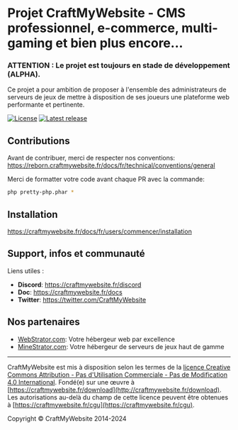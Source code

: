 Projet CraftMyWebsite - CMS professionnel, e-commerce, multi-gaming et bien plus encore...
=================================================

### ATTENTION : Le projet est toujours en stade de développement (ALPHA).

Ce projet a pour ambition de proposer à l'ensemble des administrateurs de serveurs de jeux de mettre à disposition de
ses joueurs une plateforme web performante et pertinente.

[![License](https://img.shields.io/badge/License-GNU%20GPL-%239f9f9f)](https://www.gnu.org/licenses/gpl-3.0.fr.html)
[![Latest release](https://img.shields.io/badge/v2.0.0-alpha?color=%23FB2388)](https://github.com/CraftMyWebsite/cmw-core)

Contributions
------------
Avant de contribuer, merci de respecter nos conventions: https://reborn.craftmywebsite.fr/docs/fr/technical/conventions/general

Merci de formatter votre code avant chaque PR avec la commande:
```bash
php pretty-php.phar *
```

Installation
------------
https://craftmywebsite.fr/docs/fr/users/commencer/installation

Support, infos et communauté
------------

Liens utiles :

- **Discord**: https://craftmywebsite.fr/discord
- **Doc**: https://craftmywebsite.fr/docs
- **Twitter**: https://twitter.com/CraftMyWebsite

Nos partenaires
------------

- [WebStrator.com](https://webstrator.com): Votre hébergeur web par excellence
- [MineStrator.com](https://minestrator.com): Votre hébergeur de serveurs de jeux haut de gamme

------------

CraftMyWebsite est mis à disposition selon les termes de
la [licence Creative Commons Attribution - Pas d'Utilisation Commerciale - Pas de Modification 4.0 International](http://creativecommons.org/licenses/by-nc-nd/4.0/).
Fondé(e) sur une œuvre à [https://craftmywebsite.fr/download](http://craftmywebsite.fr/download). Les
autorisations au-delà du champ de cette licence peuvent être obtenues
à [https://craftmywebsite.fr/cgu](https://craftmywebsite.fr/cgu).

Copyright © CraftMyWebsite 2014-2024
